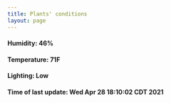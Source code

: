 ```yaml
---
title: Plants' conditions
layout: page
---
```



#### Humidity: 46%
#### Temperature: 71F
#### Lighting: Low
#### Time of last update: Wed Apr 28 18:10:02 CDT 2021
